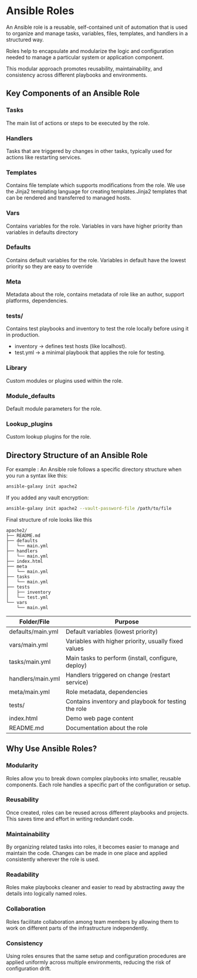 # Ansible Roles

An Ansible role is a reusable, self-contained unit of automation that is used to 
organize and manage tasks, variables, files, templates, and handlers in a structured way. 

Roles help to encapsulate and modularize the logic and configuration needed to manage 
a particular system or application component. 

This modular approach promotes reusability, maintainability, and consistency across different 
playbooks and environments.

## Key Components of an Ansible Role

### Tasks
The main list of actions or steps to be executed by the role. 

### Handlers
Tasks that are triggered by changes in other tasks, typically used for actions like restarting services.

### Templates
Contains file template which supports modifications from the role. We use the Jinja2 templating language for creating templates.Jinja2 templates that can be rendered and transferred to managed hosts.

### Vars
Contains variables for the role. Variables in vars have higher priority than variables in defaults directory

### Defaults
Contains default variables for the role. Variables in default have the lowest priority so they are easy to override

### Meta
Metadata about the role, contains metadata of role like an author, support platforms, dependencies.

### tests/
Contains test playbooks and inventory to test the role locally before using it in production.
-  inventory → defines test hosts (like localhost).
-  test.yml → a minimal playbook that applies the role for testing.

### Library
Custom modules or plugins used within the role.

### Module_defaults
Default module parameters for the role.

### Lookup_plugins
Custom lookup plugins for the role.

## Directory Structure of an Ansible Role

For example : An Ansible role follows a specific directory structure when you run a syntax like this:

```bash
ansible-galaxy init apache2
```

If you added any vault encryption:

```bash
ansible-galaxy init apache2 --vault-password-file /path/to/file
```
Final structure of role looks like this
```
apache2/
├── README.md
├── defaults
│   └── main.yml
├── handlers
│   └── main.yml
├── index.html
├── meta
│   └── main.yml
├── tasks
│   └── main.yml
├── tests
│   ├── inventory
│   └── test.yml
└── vars
    └── main.yml
```
| Folder/File       | Purpose                                              |
| ----------------- | ---------------------------------------------------- |
| defaults/main.yml | Default variables (lowest priority)                  |
| vars/main.yml     | Variables with higher priority, usually fixed values |
| tasks/main.yml    | Main tasks to perform (install, configure, deploy)   |
| handlers/main.yml | Handlers triggered on change (restart service)       |
| meta/main.yml     | Role metadata, dependencies                          |
| tests/            | Contains inventory and playbook for testing the role |
| index.html        | Demo web page content                                |
| README.md         | Documentation about the role                         |

## Why Use Ansible Roles?

### Modularity
Roles allow you to break down complex playbooks into smaller, reusable components. 
Each role handles a specific part of the configuration or setup.

### Reusability
Once created, roles can be reused across different playbooks and projects. This saves time 
and effort in writing redundant code.

### Maintainability
By organizing related tasks into roles, it becomes easier to manage and maintain the code. 
Changes can be made in one place and applied consistently wherever the role is used.

### Readability
Roles make playbooks cleaner and easier to read by abstracting away the details into logically
named roles.

### Collaboration
Roles facilitate collaboration among team members by allowing them to work on different parts
of the infrastructure independently.

### Consistency
Using roles ensures that the same setup and configuration procedures are applied uniformly across
multiple environments, reducing the risk of configuration drift.
